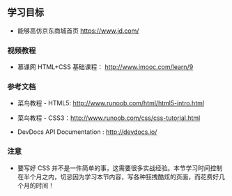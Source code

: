 ## 学习目标

* 能够高仿京东商城首页 https://www.jd.com/

### 视频教程

* 慕课网 HTML+CSS 基础课程： http://www.imooc.com/learn/9

### 参考文档

* 菜鸟教程 - HTML5: http://www.runoob.com/html/html5-intro.html

- 菜鸟教程 - CSS3：http://www.runoob.com/css/css-tutorial.html

* DevDocs API Documentation : http://devdocs.io/

### 注意

* 要写好 CSS 并不是一件简单的事，这需要很多实战经验。本节学习时间控制在半个月之内，切忌因为学习本节内容，写各种狂拽酷炫的页面，而花费好几个月的时间！
